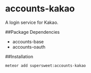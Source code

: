 # accounts-kakao

A login service for Kakao.

##Package Dependencies

* accounts-base
* accounts-oauth

##Installation

`meteor add supersweet:accounts-kakao`